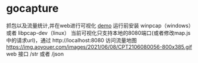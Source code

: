 # gocapture
抓包以及流量统计,并在web进行可视化 [demo](http://con.ifine.eu:8080/)
运行前安装 winpcap（windows）或者 libpcap-dev（linux）
当前可视化只支持本地的8080端口(或者修改map.js中的请求url)，通过 http://localhost:8080 访问流量地图
https://img.aoyouer.com/images/2021/06/08/CPT2106080056-800x385.gif
web 接口 /str 或者 /json
